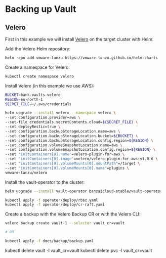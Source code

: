 # Backing up Vault

## Velero

First in this example we will install [Velero](https://velero.io/) on the target cluster with Helm:

Add the Velero Helm repository:

```bash
helm repo add vmware-tanzu https://vmware-tanzu.github.io/helm-charts
```

Create a namespace for Velero:

```bash
kubectl create namespace velero
```

Install Velero (in this example we use AWS):

```bash
BUCKET=bank-vaults-velero
REGION=eu-north-1
SECRET_FILE=~/.aws/credentials

helm upgrade --install velero --namespace velero \
--set configuration.provider=aws \
--set-file credentials.secretContents.cloud=${SECRET_FILE} \
--set deployRestic=true \
--set configuration.backupStorageLocation.name=aws \
--set configuration.backupStorageLocation.bucket=${BUCKET} \
--set configuration.backupStorageLocation.config.region=${REGION} \
--set configuration.volumeSnapshotLocation.name=aws \
--set configuration.volumeSnapshotLocation.config.region=${REGION} \
--set "initContainers[0].name"=velero-plugin-for-aws \
--set "initContainers[0].image"=velero/velero-plugin-for-aws:v1.0.0 \
--set "initContainers[0].volumeMounts[0].mountPath"=/target \
--set "initContainers[0].volumeMounts[0].name"=plugins \
vmware-tanzu/velero
```

Install the vault-operator to the cluster:

```bash
helm upgrade --install vault-operator banzaicloud-stable/vault-operator
```

```bash
kubectl apply -f operator/deploy/rbac.yaml
kubectl apply -f operator/deploy/cr-raft.yaml
```

Create a backup with the Velero Backup CR or with the Velero CLI:

```bash
velero backup create vault-1 --selector vault_cr=vault

# OR

kubectl apply -f docs/backup/backup.yaml
```


kubectl delete vault -l vault_cr=vault
kubectl delete pvc -l vault_cr=vault

